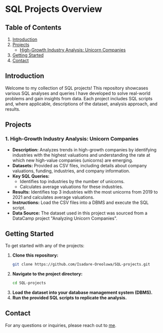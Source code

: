 # SQL Projects Overview

## Table of Contents
1. [Introduction](#introduction)
2. [Projects](#projects)
   - [High-Growth Industry Analysis: Unicorn Companies](#high-growth-industry-analysis-:-unicorn-companies)
3. [Getting Started](#getting-started)
4. [Contact](#contact)

## Introduction
Welcome to my collection of SQL projects! This repository showcases various SQL analyses and queries I have developed to solve real-world problems and gain insights from data. Each project includes SQL scripts and, where applicable, descriptions of the dataset, analysis approach, and results.

## Projects

### 1. **High-Growth Industry Analysis: Unicorn Companies**
- **Description:** Analyzes trends in high-growth companies by identifying industries with the highest valuations and understanding the rate at which new high-value companies (unicorns) are emerging.
- **Datasets:** Provided as CSV files, including details about company valuations, funding, industries, and company information.
- **Key SQL Queries:** 
  - Identifies top industries by the number of unicorns.
  - Calculates average valuations for these industries.
- **Results:** Identifies top 3 industries with the most unicorns from 2019 to 2021 and calculates average valuations.
- **Instructions:** Load the CSV files into a DBMS and execute the SQL script.
- **Data Source:** The dataset used in this project was sourced from a DataCamp project "Analyzing Unicorn Companies".

## Getting Started
To get started with any of the projects:
1. **Clone this repository:**
   ```sh
   git clone https://github.com/Isadare-Oreoluwa/SQL-projects.git
   ```
2. **Navigate to the project directory:**
   ```sh
   cd SQL-projects
   ```
3. **Load the dataset into your database management system (DBMS).**
4. **Run the provided SQL scripts to replicate the analysis.**

## Contact
For any questions or inquiries, please reach out to [me](mailto:isadare.ore@gmail.com).
